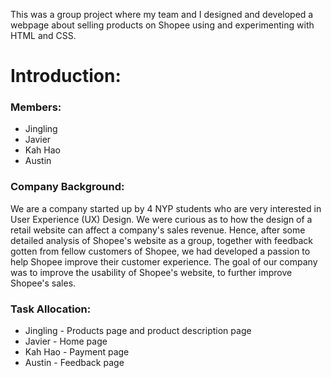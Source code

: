 This was a group project where my team and I designed and developed a webpage about selling products on Shopee using and experimenting with HTML and CSS.

# Introduction:

### Members:

- Jingling
- Javier
- Kah Hao
- Austin

### Company Background:

We are a company started up by 4 NYP students who are very interested in User Experience (UX) Design. We were curious as to how the design of a retail website can affect a company's sales revenue. Hence, after some detailed analysis of Shopee's website as a group, together with feedback gotten from fellow customers of Shopee, we had developed a passion to help Shopee improve their customer experience. The goal of our company was to improve the usability of Shopee's website, to further improve Shopee's sales. 

### Task Allocation:

- Jingling - Products page and product description page
- Javier - Home page
- Kah Hao - Payment page
- Austin - Feedback page
